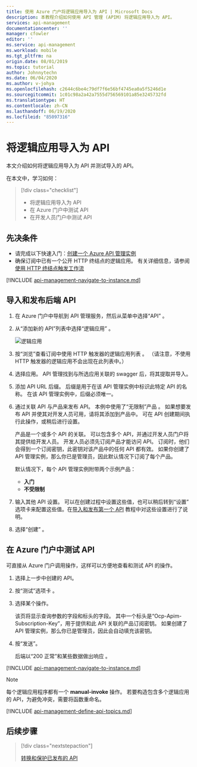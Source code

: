 ```yaml
---
title: 使用 Azure 门户将逻辑应用导入为 API | Microsoft Docs
description: 本教程介绍如何使用 API 管理 (APIM) 将逻辑应用导入为 API。
services: api-management
documentationcenter: ''
manager: cfowler
editor: ''
ms.service: api-management
ms.workload: mobile
ms.tgt_pltfrm: na
origin.date: 08/01/2019
ms.topic: tutorial
author: Johnnytechn
ms.date: 06/04/2020
ms.author: v-johya
ms.openlocfilehash: c2644c6be4c79df7f6e56bf4745ea0a5f5246d1e
ms.sourcegitcommit: 1c01c98a2a42a7555d756569101a85e3245732fd
ms.translationtype: HT
ms.contentlocale: zh-CN
ms.lasthandoff: 06/19/2020
ms.locfileid: "85097316"
---
```

# <a name="import-a-logic-app-as-an-api"></a>将逻辑应用导入为 API

本文介绍如何将逻辑应用导入为 API 并测试导入的 API。

在本文中，学习如何：

> [!div class="checklist"]
>
> -   将逻辑应用导入为 API
> -   在 Azure 门户中测试 API
> -   在开发人员门户中测试 API

## <a name="prerequisites"></a>先决条件

-   请完成以下快速入门：[创建一个 Azure API 管理实例](get-started-create-service-instance.md)
-   确保订阅中已有一个公开 HTTP 终结点的逻辑应用。 有关详细信息，请参阅[使用 HTTP 终结点触发工作流](../logic-apps/logic-apps-http-endpoint.md)

[!INCLUDE [api-management-navigate-to-instance.md](../../includes/api-management-navigate-to-instance.md)]

## <a name="import-and-publish-a-back-end-api"></a><a name="create-api"> </a>导入和发布后端 API

1. 在 Azure 门户中导航到 API 管理服务，然后从菜单中选择“API”  。
2. 从“添加新的 API”列表中选择“逻辑应用”   。

    ![逻辑应用](./media/import-logic-app-as-api/logic-app-api.png)

3. 按“浏览”查看订阅中使用 HTTP 触发器的逻辑应用列表  。 （请注意，不使用 HTTP 触发器的逻辑应用不会出现在此列表中。）
4. 选择应用。 API 管理找到与所选应用关联的 swagger 后，将其提取并导入。
5. 添加 API URL 后缀。 后缀是用于在该 API 管理实例中标识此特定 API 的名称。 在该 API 管理实例中，后缀必须唯一。
6. 通过关联 API 与产品来发布 API。 本例中使用了“无限制”产品  。 如果想要发布 API 并使其对开发人员可用，请将其添加到产品中。 可在 API 创建期间执行此操作，或稍后进行设置。

    产品是一个或多个 API 的关联。 可以包含多个 API，并通过开发人员门户将其提供给开发人员。 开发人员必须先订阅产品才能访问 API。 订阅时，他们会得到一个订阅密钥，此密钥对该产品中的任何 API 都有效。 如果你创建了 API 管理实例，那么你已是管理员，因此默认情况下订阅了每个产品。

    默认情况下，每个 API 管理实例附带两个示例产品：

    - **入门**
    - **不受限制**

7. 输入其他 API 设置。 可以在创建过程中设置这些值，也可以稍后转到“设置”  选项卡来配置这些值。在[导入和发布第一个 API](import-and-publish.md) 教程中对这些设置进行了说明。
8. 选择“创建”  。

## <a name="test-the-api-in-the-azure-portal"></a>在 Azure 门户中测试 API

可直接从 Azure 门户调用操作，这样可以方便地查看和测试 API 的操作。

1. 选择上一步中创建的 API。
2. 按“测试”选项卡  。
3. 选择某个操作。

    该页将显示查询参数的字段和标头的字段。 其中一个标头是“Ocp-Apim-Subscription-Key”，用于提供和此 API 关联的产品订阅密钥。 如果创建了 API 管理实例，那么你已是管理员，因此会自动填充该密钥。

4. 按“发送”。 

    后端以“200 正常”和某些数据做出响应  。

[!INCLUDE [api-management-navigate-to-instance.md](../../includes/api-management-append-apis.md)]

>[!NOTE]
>每个逻辑应用程序都有一个 **manual-invoke** 操作。 若要构造包含多个逻辑应用的 API，为避免冲突，需要将函数重命名。

[!INCLUDE [api-management-define-api-topics.md](../../includes/api-management-define-api-topics.md)]

## <a name="next-steps"></a>后续步骤

> [!div class="nextstepaction"]
>
> [转换和保护已发布的 API](transform-api.md)

